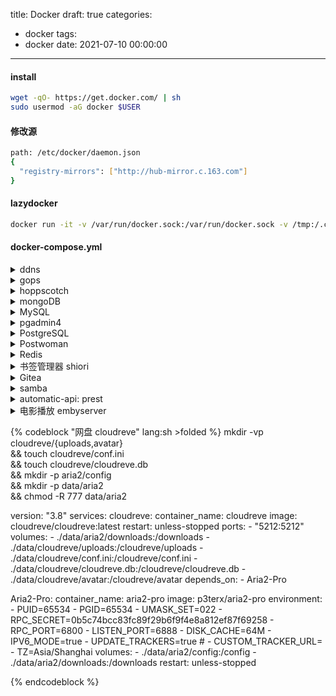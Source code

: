 title: Docker
draft: true
categories:
  - docker
tags:
  - docker
date: 2021-07-10 00:00:00
---
#### install
```sh
wget -qO- https://get.docker.com/ | sh
sudo usermod -aG docker $USER
```

#### 修改源 
```sh
path: /etc/docker/daemon.json
{
  "registry-mirrors": ["http://hub-mirror.c.163.com"]
}
```
#### lazydocker
```sh
docker run -it -v /var/run/docker.sock:/var/run/docker.sock -v /tmp:/.config/jesseduffield/lazydocker lazyteam/lazydocker
```

#### docker-compose.yml 
<details><summary> ddns </summary>
```sh
version: '3.1'
services:
  ddns:
    image: sanjusss/aliyun-ddns
    restart: always
    network_mode: "host"
    environment:
      #  https://usercenter.console.aliyun.com/
      AKID: 
      AKSCT: 
      DOMAIN: 
      REDO: 30
      TTL: 600
      TIMEZONE: 8.0
      TYPE: A,AAAA
```

</details>

<details><summary> gops </summary>
  ```sh
version: '3'
services:
  db:
    image: postgres:11-alpine
    restart: unless-stopped
    environment:
      POSTGRES_USER: 'gogs'
      POSTGRES_PASSWORD: 'gogs'
      POSTGRES_DB: 'postgres'
    ports:
      - "5432:5432"
    networks:
      - gogs_net
    volumes:
      - ./data/postgres_data:/var/lib/postgresql/data

  gogs:
    image: gogs/gogs:latest
    networks:
      - gogs_net
    depends_on:
      - db
    links:
      - db
    ports:
      - "10022:22"
      - "10080:3000"
    restart: unless-stopped
    volumes:
      - ./data/gogs_data:/data:rw

networks:
  gogs_net:
    driver: bridge
```

</details>

<details><summary> httpbin </summary>
```sh
docker run -p 80:80 kennethreitz/httpbin
http://127.0.0.1/get?show_env=1
```
</details>


<details><summary> hoppscotch </summary>
```sh
docker run --rm --name hoppscotch -p 3000:3000 hoppscotch/hoppscotch:latest
```
</details>


<details><summary> mongoDB </summary>
  
```sh
# .env
MONGO_ROOT_USER=username
MONGO_ROOT_PASSWORD=password
MONGODB_URL=mongodb://username:password@mongo:27017
```
  
```sh
# mongo.yml
version: '3.1'

services:

  mongo:
    image: mongo
    restart: always
    ports:
      - 27017:27017
    environment:
      - MONGO_INITDB_ROOT_USERNAME=${MONGO_ROOT_USER}
      - MONGO_INITDB_ROOT_PASSWORD=${MONGO_ROOT_PASSWORD}
    volumes:
      - ./data/mongo:/data/db

  mongo-express:
    image: mongo-express
    restart: always
    ports:
      - 8081:8081
    links:
      - mongo
    environment:
      - ME_CONFIG_MONGODB_URL=${MONGODB_URL}
      - ME_CONFIG_BASICAUTH_USERNAME=${MONGO_ROOT_USER}
      - ME_CONFIG_BASICAUTH_PASSWORD=${MONGO_ROOT_PASSWORD}

```

</details>


<details><summary> MySQL </summary>
```sh
version: '3.1'

services:
  db:
    # We use a mariadb image which supports both amd64 & arm64 architecture
    image: mariadb:10.6.4-focal
    # If you really want to use MySQL, uncomment the following line
    #image: mysql:8.0.27
    command: '--default-authentication-plugin=mysql_native_password'
    volumes:
      - ./data/mysql:/var/lib/mysql
    restart: always
    environment:
      - MYSQL_ROOT_PASSWORD=password
      - MYSQL_DATABASE=data
      - MYSQL_USER=user
      - MYSQL_PASSWORD=password
      - MYSQL_ROOT_HOST=%
    ports:
      - 3306:3306
```


 linux配置
```sh
/etc/mysql/my.cnf:

[client]
default-character-set = utf8

[mysqld]
default-storage-engine = INNODB
character-set-server = utf8
collation-server = utf8_general_ci
```


 others
```sh
protected-mode yes

mysqldump -u root -p --all-databases > data.txt
source data.txt

create database testdb default charset utf8 COLLATE utf8_general_ci;

http://docs.peewee-orm.com/en/latest/peewee/playhouse.html#pwiz-a-model-generator
```

</details>


<details><summary>pgadmin4</summary>
  ```sh
version: '3.5'
services:
  pgadmin:
    container_name: pgadmin4_container
    image: dpage/pgadmin4
    restart: always
    environment:
      PGADMIN_DEFAULT_EMAIL: xx@xx.com
      PGADMIN_DEFAULT_PASSWORD: password
    ports:
      - "80:80"
```

</details>


<details><summary> PostgreSQL </summary>
  
```sh
version: '3'
services:
  db:
    image: postgres:10-alpine
    restart: always
    ports:
      - 5432:5432
    environment:
      POSTGRES_PASSWORD: 'password'
      POSTGRES_USER: 'user'
      POSTGRES_DB: 'postgres'
      PGDATA: '/var/lib/postgresql/data'
    volumes:
      - ./postgres:/var/lib/postgresql/data

  admin:
    image: adminer
    restart: always
    depends_on: 
      - db
    ports:
      - 8080:8080

```

可视化工具推荐
```sh
docker run -d -e SESSIONS=true -p 8081:8081 sosedoff/pgweb

# mac
tableplus
```

在linux 中安装
```sh
sudo apt-get install postgresql-client
sudo apt-get install postgresql
# sudo apt-get install pgadmin3
# pgcli

sudo adduser dbuser
sudo su - postgres
# sudo -u postgres psql
psql
\password postgres
CREATE USER dbuser WITH PASSWORD 'password';
CREATE DATABASE exampledb OWNER dbuser;
GRANT ALL PRIVILEGES ON DATABASE exampledb to dbuser;

psql -U dbuser -d exampledb -h 127.0.0.1 -p 5432
psql exampledb
# psql exampledb < exampledb.sql  #恢复外部数据
pg_dump -U username -h localhost databasename >> sqlfile.sql

sudo vi /etc/postgresql/9.5/main/postgresql.conf
sudo gedit /etc/postgresql/9.5/main/pg_hba.conf		host all all 0.0.0.0/0 md5
sudo /etc/init.d/postgresql restart

```

查询有外键的数据
```sh
select count(*) from "case" where court_id in (select id from court where province ='');
```

导出数据结构
```sh
python -m pwiz -e postgresql -u user -P db > model.py
python -m pwiz -e mysql -H 192.168.1.x -u root -P dbname > model.py

```

</details>


<details><summary> Postwoman </summary>
  ```sh
docker run -p 3000:3000 liyasthomas/postwoman:latest
  ```
</details>


<details><summary> Redis </summary>

redis 及其持久化
```sh
# redis.conf
requirepass 123456
appendonly yes
daemonize no
```

```sh
version: '3'
services:
  redis:
      image: redis
      restart: unless-stopped
      # command: redis-server --requirepass 123456
      command: redis-server /usr/local/etc/redis/redis.conf
      ports:
        - 6379:6379
      volumes:
        - ./redis.conf:/usr/local/etc/redis/redis.conf
        - ./data/redis:/data/
```

</details>


<details><summary>书签管理器 shiori</summary>


```sh
# 原链接 https://github.com/go-shiori/shiori/
# loginuser: shiori 	
# passwd: gopher
version: "2.1"
services:
  shiori:
    image: nicholaswilde/shiori:latest
    container_name: shiori-default
    environment:
      TZ: Asia/Shanghai
      PUID: 1000
      PGID: 1000
      SHIORI_PG_HOST: db
      SHIORI_PG_PORT: 5432
      SHIORI_PG_USER: user
      SHIORI_PG_PASS: password
      SHIORI_PG_NAME: ""
    ports:
      - 8080:8080
    restart: unless-stopped
    volumes:
      - ./data/shiori:/data
    depends_on:
      - db
  db:
    image: postgres
    restart: always
    environment:
      POSTGRES_USER: user
      POSTGRES_PASSWORD: password
    volumes:
      - ./data/shiori_postgres:/var/lib/postgresql/data

```
</details>

<details><summary>Gitea</summary>

```sh
# web管理界面里 默认端口3000和22不要改
# example: ssh://git@viewer.pub:58001/user/project.git

version: "3"

networks:
  gitea:
    external: false

services:
  server:
    image: gitea/gitea:1.15.4
    container_name: gitea
    environment:
      - USER_UID=1000
      - USER_GID=1000
      - DB_TYPE=postgres
      - DB_HOST=db:5432
      - DB_NAME=gitea
      - DB_USER=username
      - DB_PASSWD=password
    restart: always
    networks:
      - gitea
    volumes:
      - ./data/gitea/data:/data
    ports:
      - "58000:3000"
      - "58001:22"
    depends_on:
      - db

  db:
    image: postgres:13-alpine
    restart: always
    environment:
      - POSTGRES_USER=username
      - POSTGRES_PASSWORD=password
      - POSTGRES_DB=gitea
    networks:
      - gitea
    volumes:
      - ./data/gitea/postgres:/var/lib/postgresql/data
```
</details>

<details><summary>samba</summary>
```sh
version: '3.4'

services:
  samba:
    image: dperson/samba
    environment:
      TZ: 'EST5EDT'
    networks:
      - default
    ports:
      - "137:137/udp"
      - "138:138/udp"
      - "139:139/tcp"
      - "445:445/tcp"
    read_only: true
    tmpfs:
      - /tmp
    restart: unless-stopped
    stdin_open: true
    tty: true
    volumes:
      - /data:/mnt:z
    command: '-s "Volume;/mnt;yes;no;no;USER" -u "USER;PASSWORD" -p'
   ```
</details>

<details><summary>automatic-api: nocodb</summary>
```sh
version: '3.3'

services:
  root_db:
    image: postgres:13-alpine
    restart: unless-stopped
    ports:
      - 5432:5432
    command: postgres -c 'max_connections=500'
    environment:
      POSTGRES_PASSWORD: 'passwd'
      POSTGRES_USER: 'username'
      POSTGRES_DB: 'postgres'
      PGDATA: '/var/lib/postgresql/data'
    healthcheck:
      test: pg_isready -U "$$POSTGRES_USER" -d "$$POSTGRES_DB"
      interval: 10s
      timeout: 2s
      retries: 10
    volumes:
      - ./data/nocodb_pg:/var/lib/postgresql/data

  nocodb:
    depends_on:
      root_db:
        condition: service_healthy
    image: nocodb/nocodb:latest
    ports:
      - "8080:8080"
      - "8081:8081"
      - "8082:8082"
      - "8083:8083"
    restart: always
    environment:
      NC_DB: "pg://root_db:5432?u=username&p=passwd&d=postgres"
      
```
</details>

<details><summary>automatic-api: prest</summary>

```sh
# https://github.com/prest/prest#test-using-docker
version: "3"
services:
  postgres:
    image: postgres
    volumes:
      - "./data/postgres:/var/lib/postgresql/data"
    environment:
      - POSTGRES_USER=prest
      - POSTGRES_DB=prest
      - POSTGRES_PASSWORD=prest
    ports:
      - "5432:5432"
    healthcheck:
      test: ["CMD-SHELL", "pg_isready", "-U", "prest"]
      interval: 30s
      retries: 3
  prest:
    # use latest build - analyze the risk of using this version in production
    image: prest/prest
    links:
      - "postgres:postgres"
    environment:
      - PREST_DEBUG=false
      - PREST_AUTH_ENABLED=true
      - PREST_PG_HOST=postgres
      - PREST_PG_USER=prest
      - PREST_PG_PASS=prest
      - PREST_PG_DATABASE=prest
      - PREST_PG_PORT=5432
      - PREST_SSL_MODE=disable
    depends_on:
      postgres:
        condition: service_healthy
    ports:
      - "3000:3000"
```
</details>


<details><summary>电影播放 embyserver</summary>
```sh
version: "2.3"
services:
  emby:
    image: emby/embyserver
    container_name: embyserver
    runtime: nvidia # Expose NVIDIA GPUs
    # network_mode: host # Enable DLNA and Wake-on-Lan
    environment:
      - UID=1000 # The UID to run emby as (default: 2)
      - GID=100 # The GID to run emby as (default 2)
      - GIDLIST=100 # A comma-separated list of additional GIDs to run emby as (default: 2)
    volumes:
      - ./data/embyserver/programdata:/config # Configuration directory
      - ./data/embyserver/tvshows:/mnt/share1 # Media directory
      - /data/media:/media
    ports:
      - 8096:8096 # HTTP port
      # - 8920:8920 # HTTPS port
    devices:
      - /dev/dri:/dev/dri # VAAPI/NVDEC/NVENC render nodes
    #   - /dev/vchiq:/dev/vchiq # MMAL/OMX on Raspberry Pi
    restart: unless-stopped      
```
</details>

{% codeblock "网盘 cloudreve" lang:sh >folded %}
mkdir -vp cloudreve/{uploads,avatar} \
&& touch cloudreve/conf.ini \
&& touch cloudreve/cloudreve.db \
&& mkdir -p aria2/config \
&& mkdir -p data/aria2 \
&& chmod -R 777 data/aria2

version: "3.8"
services:
  cloudreve:
    container_name: cloudreve
    image: cloudreve/cloudreve:latest
    restart: unless-stopped
    ports:
      - "5212:5212"
    volumes:
      - ./data/aria2/downloads:/downloads
      - ./data/cloudreve/uploads:/cloudreve/uploads
      - ./data/cloudreve/conf.ini:/cloudreve/conf.ini
      - ./data/cloudreve/cloudreve.db:/cloudreve/cloudreve.db
      - ./data/cloudreve/avatar:/cloudreve/avatar
    depends_on:
      - Aria2-Pro

  Aria2-Pro:
    container_name: aria2-pro
    image: p3terx/aria2-pro
    environment:
      - PUID=65534
      - PGID=65534
      - UMASK_SET=022
      - RPC_SECRET=0b5c74bcc83fc89f29b6f9f4e8a812ef87f69258
      - RPC_PORT=6800
      - LISTEN_PORT=6888
      - DISK_CACHE=64M
      - IPV6_MODE=true
      - UPDATE_TRACKERS=true
      # - CUSTOM_TRACKER_URL=
      - TZ=Asia/Shanghai
    volumes:
      - ./data/aria2/config:/config
      - ./data/aria2/downloads:/downloads
    restart: unless-stopped
     
{% endcodeblock %}